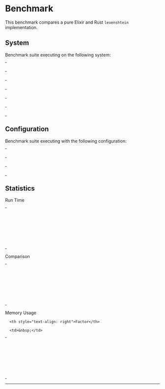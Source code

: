 
# Benchmark

This benchmark compares a pure Elixir and Rust `levenshtein` implementation.


## System

Benchmark suite executing on the following system:

<table style="width: 1%">
  <tr>
    <th style="width: 1%; white-space: nowrap">Operating System</th>
    <td>macOS</td>
  </tr><tr>
    <th style="white-space: nowrap">CPU Information</th>
    <td style="white-space: nowrap">Intel(R) Core(TM) i9-9880H CPU @ 2.30GHz</td>
  </tr><tr>
    <th style="white-space: nowrap">Number of Available Cores</th>
    <td style="white-space: nowrap">16</td>
  </tr><tr>
    <th style="white-space: nowrap">Available Memory</th>
    <td style="white-space: nowrap">32 GB</td>
  </tr><tr>
    <th style="white-space: nowrap">Elixir Version</th>
    <td style="white-space: nowrap">1.11.0</td>
  </tr><tr>
    <th style="white-space: nowrap">Erlang Version</th>
    <td style="white-space: nowrap">23.1.1</td>
  </tr>
</table>

## Configuration

Benchmark suite executing with the following configuration:

<table style="width: 1%">
  <tr>
    <th style="width: 1%">:time</th>
    <td style="white-space: nowrap">10 s</td>
  </tr><tr>
    <th>:parallel</th>
    <td style="white-space: nowrap">1</td>
  </tr><tr>
    <th>:warmup</th>
    <td style="white-space: nowrap">2 s</td>
  </tr>
</table>

## Statistics




Run Time

<table style="width: 1%">
  <tr>
    <th>Name</th>
    <th style="text-align: right">IPS</th>
    <th style="text-align: right">Average</th>
    <th style="text-align: right">Devitation</th>
    <th style="text-align: right">Median</th>
    <th style="text-align: right">99th&nbsp;%</th>
  </tr>

  <tr>
    <td style="white-space: nowrap">strsim levenshtein</td>
    <td style="white-space: nowrap; text-align: right">1436.23 K</td>
    <td style="white-space: nowrap; text-align: right">0.70 μs</td>
    <td style="white-space: nowrap; text-align: right">±1688.33%</td>
    <td style="white-space: nowrap; text-align: right">1 μs</td>
    <td style="white-space: nowrap; text-align: right">1 μs</td>
  </tr>

  <tr>
    <td style="white-space: nowrap">simetric levensthein</td>
    <td style="white-space: nowrap; text-align: right">147.41 K</td>
    <td style="white-space: nowrap; text-align: right">6.78 μs</td>
    <td style="white-space: nowrap; text-align: right">±228.95%</td>
    <td style="white-space: nowrap; text-align: right">6 μs</td>
    <td style="white-space: nowrap; text-align: right">26 μs</td>
  </tr>

  <tr>
    <td style="white-space: nowrap">elixir levenshtein</td>
    <td style="white-space: nowrap; text-align: right">142.70 K</td>
    <td style="white-space: nowrap; text-align: right">7.01 μs</td>
    <td style="white-space: nowrap; text-align: right">±600.44%</td>
    <td style="white-space: nowrap; text-align: right">6 μs</td>
    <td style="white-space: nowrap; text-align: right">26 μs</td>
  </tr>

  <tr>
    <td style="white-space: nowrap">the_fuzz levensthein</td>
    <td style="white-space: nowrap; text-align: right">24.71 K</td>
    <td style="white-space: nowrap; text-align: right">40.46 μs</td>
    <td style="white-space: nowrap; text-align: right">±35.38%</td>
    <td style="white-space: nowrap; text-align: right">38 μs</td>
    <td style="white-space: nowrap; text-align: right">104 μs</td>
  </tr>

</table>


Comparison

<table style="width: 1%">
  <tr>
    <th>Name</th>
    <th style="text-align: right">IPS</th>
    <th style="text-align: right">Slower</th>
  <tr>
    <td style="white-space: nowrap">strsim levenshtein</td>
    <td style="white-space: nowrap;text-align: right">1436.23 K</td>
    <td>&nbsp;</td>
  </tr>

  <tr>
    <td style="white-space: nowrap">simetric levensthein</td>
    <td style="white-space: nowrap; text-align: right">147.41 K</td>
    <td style="white-space: nowrap; text-align: right">9.74x</td>
  </tr>

  <tr>
    <td style="white-space: nowrap">elixir levenshtein</td>
    <td style="white-space: nowrap; text-align: right">142.70 K</td>
    <td style="white-space: nowrap; text-align: right">10.06x</td>
  </tr>

  <tr>
    <td style="white-space: nowrap">the_fuzz levensthein</td>
    <td style="white-space: nowrap; text-align: right">24.71 K</td>
    <td style="white-space: nowrap; text-align: right">58.12x</td>
  </tr>

</table>



Memory Usage

<table style="width: 1%">
  <tr>
    <th>Name</th>
    <th style="text-align: right">Memory</th>

      <th style="text-align: right">Factor</th>

  </tr>
  <tr>
    <td style="white-space: nowrap">strsim levenshtein</td>
    <td style="white-space: nowrap">0.0234 KB</td>

      <td>&nbsp;</td>

  </tr>

  <tr>
    <td style="white-space: nowrap">simetric levensthein</td>
    <td style="white-space: nowrap">3.18 KB</td>
    <td>135.67x</td>
  </tr>

  <tr>
    <td style="white-space: nowrap">elixir levenshtein</td>
    <td style="white-space: nowrap">3.43 KB</td>
    <td>146.33x</td>
  </tr>

  <tr>
    <td style="white-space: nowrap">the_fuzz levensthein</td>
    <td style="white-space: nowrap">23.27 KB</td>
    <td>993.0x</td>
  </tr>

</table>


<hr/>

